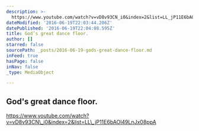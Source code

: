 ```yaml
---
description: >-
  https://www.youtube.com/watch?v=vD8v93CN_i0&index=2&list=LL_jP11E6bAOl49LnJx08ppA
dateModified: '2016-06-19T22:03:44.206Z'
datePublished: '2016-06-19T22:04:08.595Z'
title: God’s great dance floor.
author: []
starred: false
sourcePath: _posts/2016-06-19-gods-great-dance-floor.md
inFeed: true
hasPage: false
inNav: false
_type: MediaObject

---
```

## God's great dance floor.

https://www.youtube.com/watch?v=vD8v93CN\_i0&index=2&list=LL\_jP11E6bAOl49LnJx08ppA